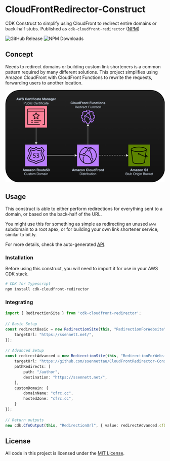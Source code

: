 # CloudFrontRedirector-Construct

CDK Construct to simplify using CloudFront to redirect entire domains or back-half stubs. Published as `cdk-cloudfront-redirector` ([NPM](https://www.npmjs.com/package/cdk-cloudfront-redirector))

![GitHub Release](https://img.shields.io/github/v/release/ssennettau/CloudFrontRedirector-Construct) ![NPM Downloads](https://img.shields.io/npm/dw/cdk-cloudfront-redirector)


## Concept

Needs to redirect domains or building custom link shorteners is a common pattern required by many different solutions. This project simplifies using Amazon CloudFront with CloudFront Functions to rewrite the requests, forwarding users to another location.

![CloudFront Redirector Construct Diagram](docs/cfredirector.png)

## Usage

This construct is able to either perform redirections for everything sent to a domain, or based on the back-half of the URL.

You might use this for something as simple as redirecting an unused `www` subdomain to a root apex, or for building your own link shortener service, similar to bit.ly.

For more details, check the auto-generated [API](API.md).

### Installation 
Before using this construct, you will need to import it for use in your AWS CDK stack.

```bash
# CDK for Typescript
npm install cdk-cloudfront-redirector
```

### Integrating

```typescript
import { RedirectionSite } from 'cdk-cloudfront-redirector';

// Basic Setup
const redirectBasic = new RedirectionSite(this, "RedirectionForWebsite", {
    targetUrl: "https://ssennett.net/",
});

// Advanced Setup
const redirectAdvanced = new RedirectionSite(this, "RedirectionForWebsite", {
    targetUrl: "https://github.com/ssennettau/CloudFrontRedirector-Construct",
    pathRedirects: [
        path: "/author",
        destination: "https://ssennett.net/",
    ],
    customDomain: {
        domainName: "cfrc.cc",
        hostedZone: "cfrc.cc",
    }
});

// Return outputs
new cdk.CfnOutput(this, "RedirectionUrl", { value: redirectAdvanced.cfDistributionUrl });
```

## License

All code in this project is licensed under the [MIT License](LICENSE).